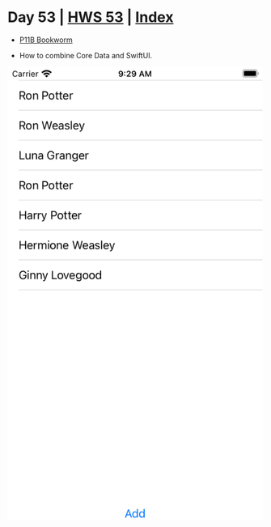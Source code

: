 # Day 53 | [HWS 53](https://www.hackingwithswift.com/100/swiftui/53) | [Index](https://github.com/JulesMoorhouse/100DaysOfSwiftUI/blob/main/README.md)

- [P11B Bookworm](https://github.com/JulesMoorhouse/100DaysOfSwiftUI/blob/main/P11B%20Bookworm/P11B%20Bookworm/ContentView.swift)

- How to combine Core Data and SwiftUI.

<img src="../Images/day53b.png">
